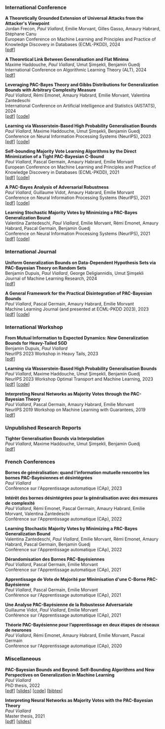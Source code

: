 ### International Conference

**A Theoretically Grounded Extension of Universal Attacks from the Attacker's Viewpoint**  
Jordan Frecon, _Paul Viallard_, Emilie Morvant, Gilles Gasso, Amaury Habrard, Stéphane Canu  
European Conference on Machine Learning and Principles and Practice of Knowledge Discovery in Databases (ECML-PKDD), 2024  
[[pdf](https://hal.science/hal-03615461)] 

**A Theoretical Link Between Generalisation and Flat Minima**  
Maxime Haddouche, _Paul Viallard_, Umut Şimşekli, Benjamin Guedj  
International Conference on Algorithmic Learning Theory (ALT), 2024  
[[pdf](https://arxiv.org/abs/2402.08508)] 

**Leveraging PAC-Bayes Theory and Gibbs Distributions for Generalization Bounds with Arbitrary Complexity Measure**  
_Paul Viallard_, Rémi Emonet, Amaury Habrard, Emilie Morvant, Valentina Zantedeschi  
International Conference on Artificial Intelligence and Statistics (AISTATS), 2024  
[[pdf](https://arxiv.org/pdf/2402.13285.pdf)] [[code](https://github.com/paulviallard/AISTATS24-Complexity-Measures)] 

**Learning via Wasserstein-Based High Probability Generalisation Bounds**  
_Paul Viallard_, Maxime Haddouche, Umut Şimşekli, Benjamin Guedj  
Conference on Neural Information Processing Systems (NeurIPS), 2023  
[[pdf](https://arxiv.org/abs/2306.04375)] [[code](https://github.com/paulviallard/NeurIPS23-PB-Wasserstein)] 

**Self-bounding Majority Vote Learning Algorithms by the Direct Minimization of a Tight PAC-Bayesian C-Bound**  
_Paul Viallard_, Pascal Germain, Amaury Habrard, Emilie Morvant  
European Conference on Machine Learning and Principles and Practice of Knowledge Discovery in Databases (ECML-PKDD), 2021  
[[pdf](https://arxiv.org/pdf/2104.13626.pdf)] [[code](https://github.com/paulviallard/ECML21-PB-CBound)] 

**A PAC-Bayes Analysis of Adversarial Robustness**  
_Paul Viallard_, Guillaume Vidot, Amaury Habrard, Emilie Morvant  
Conference on Neural Information Processing Systems (NeurIPS), 2021  
[[pdf](https://arxiv.org/abs/2102.11069)] [[code](https://github.com/paulviallard/NeurIPS21-PB-Robustness)] 

**Learning Stochastic Majority Votes by Minimizing a PAC-Bayes Generalization Bound**  
Valentina Zantedeschi, _Paul Viallard_, Emilie Morvant, Rémi Emonet, Amaury Habrard, Pascal Germain, Benjamin Guedj  
Conference on Neural Information Processing Systems (NeurIPS), 2021  
[[pdf](https://arxiv.org/abs/2106.12535)] [[code](https://github.com/vzantedeschi/StocMV)] 

### International Journal

**Uniform Generalization Bounds on Data-Dependent Hypothesis Sets via PAC-Bayesian Theory on Random Sets**  
Benjamin Dupuis, _Paul Viallard_, George Deligiannidis, Umut Şimşekli  
Journal of Machine Learning Research, 2024  
[[pdf](https://arxiv.org/abs/2404.17442)] 

**A General Framework for the Practical Disintegration of PAC-Bayesian Bounds**  
_Paul Viallard_, Pascal Germain, Amaury Habrard, Emilie Morvant  
Machine Learning Journal (and presented at ECML-PKDD 2023), 2023  
[[pdf](https://arxiv.org/abs/2102.08649)] [[code](https://github.com/paulviallard/MLJ-Disintegrated-PB)] 

### International Workshop

**From Mutual Information to Expected Dynamics: New Generalization Bounds for Heavy-Tailed SGD**  
Benjamin Dupuis, _Paul Viallard_  
NeurIPS 2023 Workshop in Heavy Tails, 2023  
[[pdf](https://arxiv.org/pdf/2312.00427.pdf)] 

**Learning via Wasserstein-Based High Probability Generalisation Bounds**  
_Paul Viallard_, Maxime Haddouche, Umut Şimşekli, Benjamin Guedj  
NeurIPS 2023 Workshop Optimal Transport and Machine Learning, 2023  
[[pdf](https://arxiv.org/abs/2306.04375)] [[code](https://github.com/paulviallard/NeurIPS23-PB-Wasserstein)] 

**Interpreting Neural Networks as Majority Votes through the PAC-Bayesian Theory**  
_Paul Viallard_, Pascal Germain, Amaury Habrard, Emilie Morvant  
NeurIPS 2019 Workshop on Machine Learning with Guarantees, 2019  
[[pdf](https://drive.google.com/file/d/1hc66gKlyotowhK_4__DCaNemvMR1DXWN/view)] 

### Unpublished Research Reports

**Tighter Generalisation Bounds via Interpolation**  
_Paul Viallard_, Maxime Haddouche, Umut Şimşekli, Benjamin Guedj  
[[pdf](https://arxiv.org/pdf/2402.05101.pdf)] 

### French Conferences

**Bornes de généralisation: quand l'information mutuelle rencontre les bornes PAC-Bayésiennes et désintégrées**  
_Paul Viallard_  
Conférence sur l'Apprentissage automatique (CAp), 2023

**Intérêt des bornes désintégrées pour la généralisation avec des mesures de complexité**  
_Paul Viallard_, Rémi Emonet, Pascal Germain, Amaury Habrard, Emilie Morvant, Valentina Zantedeschi  
Conférence sur l'Apprentissage automatique (CAp), 2022

**Learning Stochastic Majority Votes by Minimizing a PAC-Bayes Generalization Bound**  
Valentina Zantedeschi, _Paul Viallard_, Emilie Morvant, Rémi Emonet, Amaury Habrard, Pascal Germain, Benjamin Guedj  
Conférence sur l'Apprentissage automatique (CAp), 2022

**Dérandomisation des Bornes PAC-Bayésiennes**  
_Paul Viallard_, Pascal Germain, Emilie Morvant  
Conférence sur l'Apprentissage automatique (CAp), 2021

**Apprentissage de Vote de Majorité par Minimisation d'une C-Borne PAC-Bayésienne**  
_Paul Viallard_, Pascal Germain, Emilie Morvant  
Conférence sur l'Apprentissage automatique (CAp), 2021

**Une Analyse PAC-Bayésienne de la Robustesse Adversariale**  
Guillaume Vidot, _Paul Viallard_, Emilie Morvant  
Conférence sur l'Apprentissage automatique (CAp), 2021

**Théorie PAC-Bayésienne pour l’apprentissage en deux étapes de réseaux de neurones**  
_Paul Viallard_, Rémi Emonet, Amaury Habrard, Emilie Morvant, Pascal Germain  
Conférence sur l'Apprentissage automatique (CAp), 2020

### Miscellaneous

**PAC-Bayesian Bounds and Beyond: Self-Bounding Algorithms and New Perspectives on Generalization in Machine Learning**  
_Paul Viallard_  
PhD thesis, 2022  
[[pdf](https://theses.hal.science/tel-04496162v1/document)] [[slides](https://drive.google.com/open?id=1sVo_tGaADoJthR6XB9uQ7dRmjXdxPOUY)] [[code](https://github.com/paulviallard/PhDThesis/)] [[bibtex](https://drive.google.com/uc?export=download&id=1D84GK6pIYa0EQ5th3M2-CNPxcWbLM5Kp)] 

**Interpreting Neural Networks as Majority Votes with the PAC-Bayesian Theory**  
_Paul Viallard_  
Master thesis, 2021  
[[pdf](https://drive.google.com/open?id=13O2Ce3s9eR2M8GXsZkjuryQvot-lhVLf)] [[slides](https://drive.google.com/open?id=1TSE4oVPSbgCwel1C85WGQIB4Ricy89-S)] 

